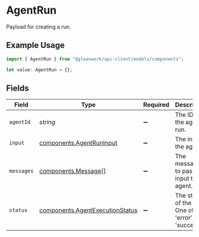 # AgentRun

Payload for creating a run.

## Example Usage

```typescript
import { AgentRun } from "@gleanwork/api-client/models/components";

let value: AgentRun = {};
```

## Fields

| Field                                                                              | Type                                                                               | Required                                                                           | Description                                                                        |
| ---------------------------------------------------------------------------------- | ---------------------------------------------------------------------------------- | ---------------------------------------------------------------------------------- | ---------------------------------------------------------------------------------- |
| `agentId`                                                                          | *string*                                                                           | :heavy_minus_sign:                                                                 | The ID of the agent to run.                                                        |
| `input`                                                                            | [components.AgentRunInput](../../models/components/agentruninput.md)               | :heavy_minus_sign:                                                                 | The input to the agent.                                                            |
| `messages`                                                                         | [components.Message](../../models/components/message.md)[]                         | :heavy_minus_sign:                                                                 | The messages to pass an input to the agent.                                        |
| `status`                                                                           | [components.AgentExecutionStatus](../../models/components/agentexecutionstatus.md) | :heavy_minus_sign:                                                                 | The status of the run. One of 'error', 'success'.                                  |
